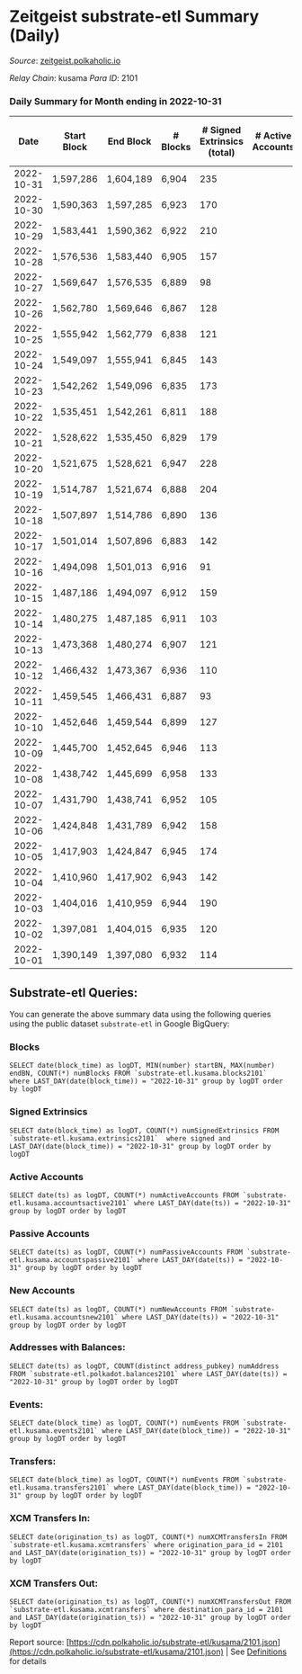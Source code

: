 # Zeitgeist substrate-etl Summary (Daily)

_Source_: [zeitgeist.polkaholic.io](https://zeitgeist.polkaholic.io)

*Relay Chain*: kusama
*Para ID*: 2101



### Daily Summary for Month ending in 2022-10-31


| Date | Start Block | End Block | # Blocks | # Signed Extrinsics (total) | # Active Accounts | # Passive | # New | # Addresses with Balances | # Events | # Transfers | # XCM Transfers In | # XCM Transfers Out | Issues | 
| ---- | ----------- | --------- | -------- | --------------------------- | ----------------- | --------- | ----- | ------------------------- | -------- | ----------- | ------------------ | ------------------- | ------ |
| 2022-10-31 | 1,597,286 | 1,604,189 | 6,904 | 235 |  |  |  | 14,988 | 33,334 | 165  |   |   |  |
| 2022-10-30 | 1,590,363 | 1,597,285 | 6,923 | 170 |  |  |  |  | 34,498 | 202  |   |   |  |
| 2022-10-29 | 1,583,441 | 1,590,362 | 6,922 | 210 |  |  |  |  | 33,535 | 272  |   |   |  |
| 2022-10-28 | 1,576,536 | 1,583,440 | 6,905 | 157 |  |  |  |  | 34,180 | 177  |   |   |  |
| 2022-10-27 | 1,569,647 | 1,576,535 | 6,889 | 98 |  |  |  | 14,959 | 32,442 | 54  |   |   |  |
| 2022-10-26 | 1,562,780 | 1,569,646 | 6,867 | 128 |  |  |  |  | 33,558 | 87  |   |   |  |
| 2022-10-25 | 1,555,942 | 1,562,779 | 6,838 | 121 |  |  |  | 14,956 | 32,559 | 156  |   |   |  |
| 2022-10-24 | 1,549,097 | 1,555,941 | 6,845 | 143 |  |  |  |  | 33,552 | 144  |   |   |  |
| 2022-10-23 | 1,542,262 | 1,549,096 | 6,835 | 173 |  |  |  | 14,954 | 32,556 | 155  |   |   |  |
| 2022-10-22 | 1,535,451 | 1,542,261 | 6,811 | 188 |  |  |  | 14,954 | 32,483 | 289  |   |   |  |
| 2022-10-21 | 1,528,622 | 1,535,450 | 6,829 | 179 |  |  |  | 14,957 | 32,415 | 65  |   |   |  |
| 2022-10-20 | 1,521,675 | 1,528,621 | 6,947 | 228 |  |  |  |  | 32,226 | 225  |   |   |  |
| 2022-10-19 | 1,514,787 | 1,521,674 | 6,888 | 204 |  |  |  |  | 33,167 | 109  |   |   |  |
| 2022-10-18 | 1,507,897 | 1,514,786 | 6,890 | 136 |  |  |  |  | 33,117 | 73  |   |   |  |
| 2022-10-17 | 1,501,014 | 1,507,896 | 6,883 | 142 |  |  |  | 14,955 | 34,526 | 144  |   |   |  |
| 2022-10-16 | 1,494,098 | 1,501,013 | 6,916 | 91 |  |  |  | 14,959 | 32,900 | 49  |   |   |  |
| 2022-10-15 | 1,487,186 | 1,494,097 | 6,912 | 159 |  |  |  |  | 34,385 | 111  |   |   |  |
| 2022-10-14 | 1,480,275 | 1,487,185 | 6,911 | 103 |  |  |  | 14,962 | 32,834 | 39  |   |   |  |
| 2022-10-13 | 1,473,368 | 1,480,274 | 6,907 | 121 |  |  |  | 14,963 | 33,880 | 50  |   |   |  |
| 2022-10-12 | 1,466,432 | 1,473,367 | 6,936 | 110 |  |  |  | 14,961 | 32,994 | 85  |   |   |  |
| 2022-10-11 | 1,459,545 | 1,466,431 | 6,887 | 93 |  |  |  | 14,957 | 33,706 | 50  |   |   |  |
| 2022-10-10 | 1,452,646 | 1,459,544 | 6,899 | 127 |  |  |  | 14,962 | 33,108 | 123  |   |   |  |
| 2022-10-09 | 1,445,700 | 1,452,645 | 6,946 | 113 |  |  |  | 14,960 | 34,074 | 94  |   |   |  |
| 2022-10-08 | 1,438,742 | 1,445,699 | 6,958 | 133 |  |  |  | 14,963 | 34,238 | 122  |   |   |  |
| 2022-10-07 | 1,431,790 | 1,438,741 | 6,952 | 105 |  |  |  | 14,963 | 32,932 | 71  |   |   |  |
| 2022-10-06 | 1,424,848 | 1,431,789 | 6,942 | 158 |  |  |  | 14,960 | 34,588 | 213  |   |   |  |
| 2022-10-05 | 1,417,903 | 1,424,847 | 6,945 | 174 |  |  |  |  | 33,025 | 96  |   |   |  |
| 2022-10-04 | 1,410,960 | 1,417,902 | 6,943 | 142 |  |  |  |  | 34,067 | 115  |   |   |  |
| 2022-10-03 | 1,404,016 | 1,410,959 | 6,944 | 190 |  |  |  |  | 33,018 | 123  |   |   |  |
| 2022-10-02 | 1,397,081 | 1,404,015 | 6,935 | 120 |  |  |  |  | 33,646 | 54  |   |   |  |
| 2022-10-01 | 1,390,149 | 1,397,080 | 6,932 | 114 |  |  |  |  | 33,596 | 48  |   |   |  |

## Substrate-etl Queries:
You can generate the above summary data using the following queries using the public dataset `substrate-etl` in Google BigQuery:


### Blocks
```
SELECT date(block_time) as logDT, MIN(number) startBN, MAX(number) endBN, COUNT(*) numBlocks FROM `substrate-etl.kusama.blocks2101`  where LAST_DAY(date(block_time)) = "2022-10-31" group by logDT order by logDT
```


### Signed Extrinsics
```
SELECT date(block_time) as logDT, COUNT(*) numSignedExtrinsics FROM `substrate-etl.kusama.extrinsics2101`  where signed and LAST_DAY(date(block_time)) = "2022-10-31" group by logDT order by logDT
```


### Active Accounts
```
SELECT date(ts) as logDT, COUNT(*) numActiveAccounts FROM `substrate-etl.kusama.accountsactive2101` where LAST_DAY(date(ts)) = "2022-10-31" group by logDT order by logDT
```


### Passive Accounts
```
SELECT date(ts) as logDT, COUNT(*) numPassiveAccounts FROM `substrate-etl.kusama.accountspassive2101` where LAST_DAY(date(ts)) = "2022-10-31" group by logDT order by logDT
```


### New Accounts
```
SELECT date(ts) as logDT, COUNT(*) numNewAccounts FROM `substrate-etl.kusama.accountsnew2101` where LAST_DAY(date(ts)) = "2022-10-31" group by logDT order by logDT
```


### Addresses with Balances:
```
SELECT date(ts) as logDT, COUNT(distinct address_pubkey) numAddress FROM `substrate-etl.polkadot.balances2101` where LAST_DAY(date(ts)) = "2022-10-31" group by logDT order by logDT
```


### Events:
```
SELECT date(block_time) as logDT, COUNT(*) numEvents FROM `substrate-etl.kusama.events2101` where LAST_DAY(date(block_time)) = "2022-10-31" group by logDT order by logDT
```


### Transfers:
```
SELECT date(block_time) as logDT, COUNT(*) numEvents FROM `substrate-etl.kusama.transfers2101` where LAST_DAY(date(block_time)) = "2022-10-31" group by logDT order by logDT
```


### XCM Transfers In:
```
SELECT date(origination_ts) as logDT, COUNT(*) numXCMTransfersIn FROM `substrate-etl.kusama.xcmtransfers` where origination_para_id = 2101 and LAST_DAY(date(origination_ts)) = "2022-10-31" group by logDT order by logDT
```


### XCM Transfers Out:
```
SELECT date(origination_ts) as logDT, COUNT(*) numXCMTransfersOut FROM `substrate-etl.kusama.xcmtransfers` where destination_para_id = 2101 and LAST_DAY(date(origination_ts)) = "2022-10-31" group by logDT order by logDT
```



Report source: [https://cdn.polkaholic.io/substrate-etl/kusama/2101.json](https://cdn.polkaholic.io/substrate-etl/kusama/2101.json) | See [Definitions](/DEFINITIONS.md) for details
